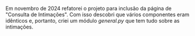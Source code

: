 Em novembro de 2024 refatorei o projeto para inclusão da página de "Consulta de Intimações". Com isso descobri que vários componentes eram idênticos e, portanto, criei um módulo _general.py_ que tem tudo sobre as intimações.
